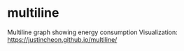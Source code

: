 # multiline
Multiline graph showing energy consumption
Visualization: https://justincheon.github.io/multiline/
